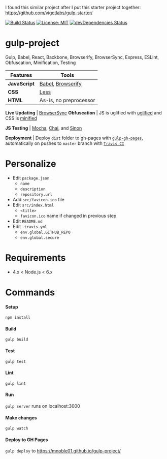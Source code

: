 I found this similar project after I put this starter project together: https://github.com/vigetlabs/gulp-starter/

[![Build Status](https://travis-ci.org/mnoble01/gulp-project.svg?branch=master)](https://travis-ci.org/mnoble01/gulp-project)
[![License: MIT](https://img.shields.io/badge/License-MIT-yellow.svg)](https://opensource.org/licenses/MIT)
[![devDependencies Status](https://david-dm.org/mnoble01/gulp-project/dev-status.svg)](https://david-dm.org/mnoble01/gulp-project?type=dev)

# gulp-project
Gulp, Babel, React, Backbone, Browserify, BrowserSync, Express, ESLint, Obfuscation, Minification, Testing

Features | Tools
--- | ---
**JavaScript** | [Babel](http://babeljs.io/), [Browserify](http://browserify.org/)
**CSS** | [Less](http://lesscss.org/)
**HTML** | As-is, no preprocessor
<!-- TODO image compression -->
<!-- **Images** | Compression with [imagemin](https://www.npmjs.com/package/gulp-imagemin) -->
<!-- **Icons** | Auto-generated [SVG Sprites](https://github.com/w0rm/gulp-svgstore) and/or [Icon Fonts](https://www.npmjs.com/package/gulp-iconfont) -->
<!-- **Fonts** | Folder and `.sass` mixin for including WebFonts -->
**Live Updating** | [BrowserSync](http://www.browsersync.io/)
**Obfuscation** | JS is uglified with [uglified](https://github.com/terinjokes/gulp-uglify) and CSS is [minified](https://github.com/chilijung/gulp-cssmin)
<!-- **Production Builds** | JS and CSS are [uglified](https://github.com/terinjokes/gulp-uglify) and [minified](http://cssnano.co/), [filename md5 hashing (reving)](https://github.com/sindresorhus/gulp-rev), [file size reporting](https://github.com/jaysalvat/gulp-sizereport), local production [Express](http://expressjs.com/) server for testing builds. -->
**JS Testing** | [Mocha](http://mochajs.org/), [Chai](http://chaijs.com/), and [Sinon](http://sinonjs.org/)
<!-- [Karma](http://karma-runner.github.io/0.12/index.html), [Mocha](http://mochajs.org/), [Chai](http://chaijs.com/), and [Sinon](http://sinonjs.org/), Example [Travis CI](https://travis-ci.org/) integration -->
**Deployment** | Deploy `dist` folder to gh-pages with [`gulp-gh-pages`](https://github.com/shinnn/gulp-gh-pages), automatically on pushes to `master` branch with [`Travis CI`](https://travis-ci.org/)

# Personalize
- Edit `package.json`
  - `name`
  - `description`
  - `repository.url`
- Add `src/favicon.ico` file
- Edit `src/index.html`
  - `<title>`
  - `favicon.ico` name if changed in previous step
- Edit `README.md`
- Edit `.travis.yml`
  - `env.global.GITHUB_REPO`
  - `env.global.secure`

# Requirements
- 4.x < Node.js < 6.x

# Commands

#### Setup
`npm install`

#### Build
`gulp build`

#### Test
`gulp test`

#### Lint
`gulp lint`

#### Run
`gulp server` runs on localhost:3000

#### Make changes
`gulp watch`

#### Deploy to GH Pages
`gulp deploy` to https://mnoble01.github.io/gulp-project/
